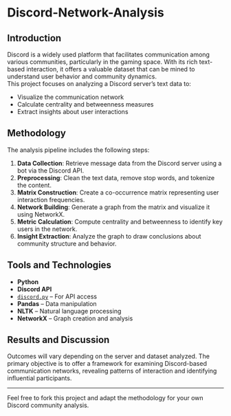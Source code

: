 # Discord-Network-Analysis
## Introduction  
Discord is a widely used platform that facilitates communication among various communities, particularly in the gaming space. With its rich text-based interaction, it offers a valuable dataset that can be mined to understand user behavior and community dynamics.  
This project focuses on analyzing a Discord server’s text data to:

- Visualize the communication network  
- Calculate centrality and betweenness measures  
- Extract insights about user interactions  

## Methodology  
The analysis pipeline includes the following steps:

1. **Data Collection**: Retrieve message data from the Discord server using a bot via the Discord API.  
2. **Preprocessing**: Clean the text data, remove stop words, and tokenize the content.  
3. **Matrix Construction**: Create a co-occurrence matrix representing user interaction frequencies.  
4. **Network Building**: Generate a graph from the matrix and visualize it using NetworkX.  
5. **Metric Calculation**: Compute centrality and betweenness to identify key users in the network.  
6. **Insight Extraction**: Analyze the graph to draw conclusions about community structure and behavior.  

## Tools and Technologies  
- **Python**  
- **Discord API**  
- [`discord.py`](https://github.com/Rapptz/discord.py) – For API access  
- **Pandas** – Data manipulation  
- **NLTK** – Natural language processing  
- **NetworkX** – Graph creation and analysis  

## Results and Discussion  
Outcomes will vary depending on the server and dataset analyzed. The primary objective is to offer a framework for examining Discord-based communication networks, revealing patterns of interaction and identifying influential participants.

---

Feel free to fork this project and adapt the methodology for your own Discord community analysis.
